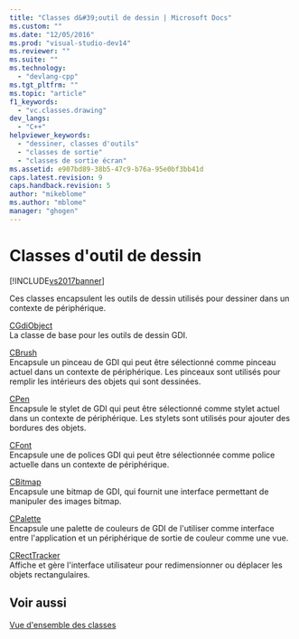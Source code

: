 ```yaml
---
title: "Classes d&#39;outil de dessin | Microsoft Docs"
ms.custom: ""
ms.date: "12/05/2016"
ms.prod: "visual-studio-dev14"
ms.reviewer: ""
ms.suite: ""
ms.technology: 
  - "devlang-cpp"
ms.tgt_pltfrm: ""
ms.topic: "article"
f1_keywords: 
  - "vc.classes.drawing"
dev_langs: 
  - "C++"
helpviewer_keywords: 
  - "dessiner, classes d'outils"
  - "classes de sortie"
  - "classes de sortie écran"
ms.assetid: e907bd89-38b5-47c9-b76a-95e0bf3bb41d
caps.latest.revision: 9
caps.handback.revision: 5
author: "mikeblome"
ms.author: "mblome"
manager: "ghogen"
---
```

# Classes d&#39;outil de dessin
[!INCLUDE[vs2017banner](../assembler/inline/includes/vs2017banner.md)]

Ces classes encapsulent les outils de dessin utilisés pour dessiner dans un contexte de périphérique.  
  
 [CGdiObject](../mfc/reference/cgdiobject-class.md)  
 La classe de base pour les outils de dessin GDI.  
  
 [CBrush](../mfc/reference/cbrush-class.md)  
 Encapsule un pinceau de GDI qui peut être sélectionné comme pinceau actuel dans un contexte de périphérique.  Les pinceaux sont utilisés pour remplir les intérieurs des objets qui sont dessinées.  
  
 [CPen](../mfc/reference/cpen-class.md)  
 Encapsule le stylet de GDI qui peut être sélectionné comme stylet actuel dans un contexte de périphérique.  Les stylets sont utilisés pour ajouter des bordures des objets.  
  
 [CFont](../mfc/reference/cfont-class.md)  
 Encapsule une de polices GDI qui peut être sélectionnée comme police actuelle dans un contexte de périphérique.  
  
 [CBitmap](../mfc/reference/cbitmap-class.md)  
 Encapsule une bitmap de GDI, qui fournit une interface permettant de manipuler des images bitmap.  
  
 [CPalette](../mfc/reference/cpalette-class.md)  
 Encapsule une palette de couleurs de GDI de l'utiliser comme interface entre l'application et un périphérique de sortie de couleur comme une vue.  
  
 [CRectTracker](../mfc/reference/crecttracker-class.md)  
 Affiche et gère l'interface utilisateur pour redimensionner ou déplacer les objets rectangulaires.  
  
## Voir aussi  
 [Vue d'ensemble des classes](../mfc/class-library-overview.md)